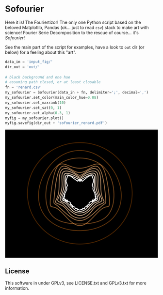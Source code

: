 # Sofourier

Here it is! The Fouriertizor! 
The only one Python script based on the beloved Matplotlib, Pandas (ok... just to read `csv`) stack to make art with science!
Fourier Serie Decomposition to the rescue of course... it's *Sofourier*!

See the main part of the script for examples, have a look to `out` dir (or below) for a feeling about this "art".

```python
data_in = 'input_fig/'
dir_out = 'out/'

# black background and one hue
# assuming path closed, or at least closable
fn = 'renard.csv' 
my_sofourier = Sofourier(data_in + fn, delimiter=';', decimal=',')
my_sofourier.set_color(main_color_hue=0.08)
my_sofourier.set_maxrank(10)
my_sofourier.set_sat(0, 1)
my_sofourier.set_alpha(0.3, 1)
myfig = my_sofourier.plot()
myfig.savefig(dir_out + 'sofourier_renard.pdf')
```

![sofourier_renard](out/sofourier_renard.png)

## License
This software in under GPLv3, see LICENSE.txt and GPLv3.txt for more information.